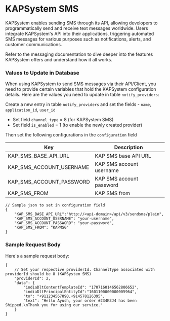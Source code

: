 # KAPSystem SMS

KAPSystem enables sending SMS through its API, allowing developers to programmatically send and receive text messages worldwide. Users integrate KAPSystem's API into their applications, triggering automated SMS messages for various purposes such as notifications, alerts, and customer communications.

Refer to the messaging documentation to dive deeper into the features KAPSystem offers and understand how it all works.

### Values to Update in Database

When using KAPSystem to send SMS messages via their API/Client, you need to provide certain variables that hold the KAPSystem configuration details. Here are the values you need to update in table `notify_providers`:

Create a new entry in table `notify_providers` and set the fields - `name`, `application_id`, `user_id`

- Set field `channel_type` = 8 (for KAPSystem SMS)
- Set field `is_enabled` = 1 (to enable the newly created provider)

Then set the following configurations in the `configuration` field

| Key                       | Description                   |
|---------------------------|-------------------------------|
| KAP_SMS_BASE_API_URL      | KAP SMS base API URL          |
| KAP_SMS_ACCOUNT_USERNAME  | KAP SMS account username      |
| KAP_SMS_ACCOUNT_PASSWORD  | KAP SMS account password      |
| KAP_SMS_FROM              | KAP SMS from                  |

```jsonc
// Sample json to set in configuration field
{
    "KAP_SMS_BASE_API_URL":"http://<api-domain>/api/v3/sendsms/plain",
    "KAP_SMS_ACCOUNT_USERNAME": "your-username", 
    "KAP_SMS_ACCOUNT_PASSWORD": "your-password",  
    "KAP_SMS_FROM": "KAPMSG"
}
```

### Sample Request Body

Here's a sample request body:

```jsonc
{
    // Set your respective providerId. ChannelType associated with providerId should be 8 (KAPSystem SMS)
    "providerId": 2,
    "data": {
        "indiaDltContentTemplateId": "1707160146562806652",
        "indiaDltPrincipalEntityId":"1601100000000005964",
        "to": "+911234567890,+914578126395",
        "text": "Hello Ayush, your order #234K3J4 has been Shipped.\nThank you for using our service."
    }
}
```
